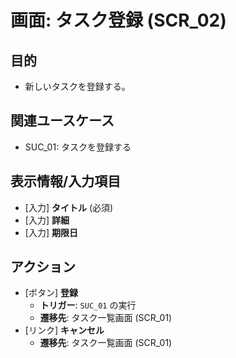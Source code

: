 # 画面: タスク登録 (SCR_02)

## 目的
- 新しいタスクを登録する。

## 関連ユースケース
- SUC_01: タスクを登録する

## 表示情報/入力項目
- [入力] **タイトル** (必須)
- [入力] **詳細**
- [入力] **期限日**

## アクション
- [ボタン] **登録**
  - **トリガー**: `SUC_01` の実行
  - **遷移先**: タスク一覧画面 (SCR_01)
- [リンク] **キャンセル**
  - **遷移先**: タスク一覧画面 (SCR_01)
